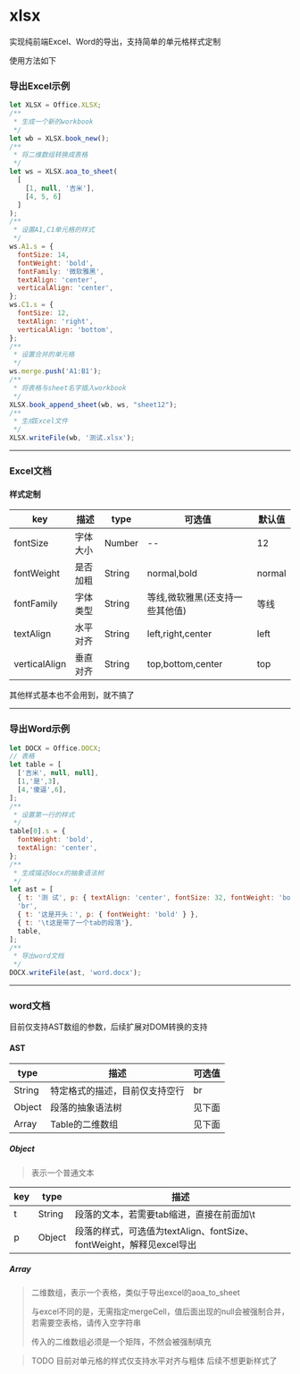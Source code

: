 # xlsx
实现纯前端Excel、Word的导出，支持简单的单元格样式定制

使用方法如下

### 导出Excel示例
```js
let XLSX = Office.XLSX;
/**
 * 生成一个新的workbook
 */
let wb = XLSX.book_new();
/**
 * 将二维数组转换成表格
 */
let ws = XLSX.aoa_to_sheet(
  [
    [1, null, '吉米'],
    [4, 5, 6]
  ]
);
/**
 * 设置A1,C1单元格的样式
 */
ws.A1.s = {
  fontSize: 14,
  fontWeight: 'bold',
  fontFamily: '微软雅黑',
  textAlign: 'center',
  verticalAlign: 'center',
};
ws.C1.s = {
  fontSize: 12,
  textAlign: 'right',
  verticalAlign: 'bottom',
};
/**
 * 设置合并的单元格
 */
ws.merge.push('A1:B1');
/**
 * 将表格与sheet名字插入workbook
 */
XLSX.book_append_sheet(wb, ws, "sheet12");
/**
 * 生成Excel文件
 */
XLSX.writeFile(wb, '测试.xlsx');
```
---

### Excel文档

#### 样式定制

key|描述|type|可选值|默认值
--|--|--|--|--
fontSize|字体大小|Number|--|12
fontWeight|是否加粗|String|normal,bold|normal
fontFamily|字体类型|String|等线,微软雅黑(还支持一些其他值)|等线
textAlign|水平对齐|String|left,right,center|left
verticalAlign|垂直对齐|String|top,bottom,center|top

其他样式基本也不会用到，就不搞了

---

### 导出Word示例
```js
let DOCX = Office.DOCX;
// 表格
let table = [
  ['吉米', null, null],
  [1,'是',3],
  [4,'傻逼',6],
];
/**
 * 设置第一行的样式
 */ 
table[0].s = {
  fontWeight: 'bold',
  textAlign: 'center',
};
/**
 * 生成描述docx的抽象语法树
 */
let ast = [
  { t: '测 试', p: { textAlign: 'center', fontSize: 32, fontWeight: 'bold' } },
  'br',
  { t: '这是开头：', p: { fontWeight: 'bold' } },
  { t: '\t这是带了一个tab的段落'},
  table,
];
/**
 * 导出word文档
 */
DOCX.writeFile(ast, 'word.docx');
```

---
### word文档

目前仅支持AST数组的参数，后续扩展对DOM转换的支持

#### AST

type|描述|可选值
--|--|--
String|特定格式的描述，目前仅支持空行|br
Object|段落的抽象语法树|见下面
Array|Table的二维数组|见下面

##### Object

> 表示一个普通文本

key|type|描述
--|--|--
t|String|段落的文本，若需要tab缩进，直接在前面加\t
p|Object|段落的样式，可选值为textAlign、fontSize、fontWeight，解释见excel导出

##### Array

> 二维数组，表示一个表格，类似于导出excel的aoa_to_sheet
> 
> 与excel不同的是，无需指定mergeCell，值后面出现的null会被强制合并，若需要空表格，请传入空字符串
> 
> 传入的二维数组必须是一个矩阵，不然会被强制填充

> TODO 目前对单元格的样式仅支持水平对齐与粗体 后续不想更新样式了
